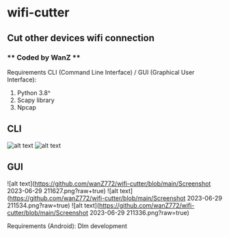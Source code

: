 # wifi-cutter
## Cut other devices wifi connection
### ** Coded by WanZ **


Requirements CLI (Command Line Interface) / GUI (Graphical User Interface):
1. Python 3.8^
2. Scapy library
3. Npcap

## CLI
![alt text](https://github.com/wanZ772/wifi-cutter/blob/main/image_2023-06-29_214912992.png?raw=true)
![alt text](https://github.com/wanZ772/wifi-cutter/blob/main/image_2023-06-29_214958858.png?rw=true)

## GUI
![alt text](https://github.com/wanZ772/wifi-cutter/blob/main/Screenshot 2023-06-29 211627.png?raw+true)
![alt text](https://github.com/wanZ772/wifi-cutter/blob/main/Screenshot 2023-06-29 211534.png?raw=true)
![alt text](https://github.com/wanZ772/wifi-cutter/blob/main/Screenshot 2023-06-29 211336.png?raw=true)


Requirements (Android):
Dlm development 
